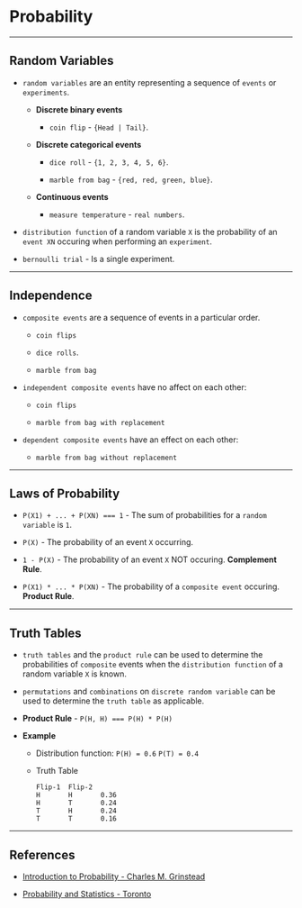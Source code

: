 # Probability

---

## Random Variables

* `random variables` are an entity representing a sequence of `events` or `experiments`.

    * __Discrete binary events__ 

        * `coin flip` - `{Head | Tail}`.

    * __Discrete categorical events__ 

        * `dice roll` - `{1, 2, 3, 4, 5, 6}`.

        * `marble from bag` - `{red, red, green, blue}`.

    * __Continuous events__

        * `measure temperature` - `real numbers`.

* `distribution function` of a random variable `X` is the probability of an `event XN` occuring when performing an `experiment`.

* `bernoulli trial` - Is a single experiment.

---

## Independence

* `composite events` are a sequence of events in a particular order.

    * `coin flips`

    * `dice rolls`.

    * `marble from bag`

* `independent composite events` have no affect on each other:

    * `coin flips`

    * `marble from bag with replacement`

* `dependent composite events` have an effect on each other:

    * `marble from bag without replacement`

---

## Laws of Probability

* `P(X1) + ... + P(XN) === 1` - The sum of probabilities for a `random variable` is `1`.

* `P(X)` - The probability of an event `X` occurring.

* `1 - P(X)` - The probability of an event `X` NOT occuring. __Complement Rule__.

* `P(X1) * ... * P(XN)` - The probability of a `composite event` occuring. __Product Rule__.


---

## __Truth Tables__

* `truth tables` and the `product rule` can be used to determine the probabilities of `composite` events when the `distribution function` of a random variable `X` is known.

* `permutations` and `combinations` on `discrete random variable` can be used to determine the `truth table` as applicable.

* __Product Rule__ - `P(H, H) === P(H) * P(H)`

* __Example__

    * Distribution function: `P(H) = 0.6` `P(T) = 0.4`

    * Truth Table

        ```
        Flip-1  Flip-2
        H       H       0.36
        H       T       0.24
        T       H       0.24
        T       T       0.16
        ```

---

## References

* [Introduction to Probability - Charles M. Grinstead](https://www.dartmouth.edu/~chance/teaching_aids/books_articles/probability_book/amsbook.mac.pdf)

* [Probability and Statistics - Toronto](http://www.utstat.toronto.edu/mikevans/jeffrosenthal/book.pdf)